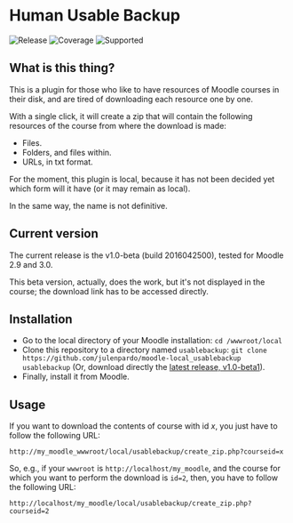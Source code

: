 Human Usable Backup
===================

![Release](https://img.shields.io/badge/release-v1.0--beta1-brightgreen.svg) ![Coverage](https://img.shields.io/badge/coverage-86.54%25-brightgreen.svg) ![Supported](https://img.shields.io/badge/supported-Moodle%202.9%2C%20Moodle%203.0-green.svg)

## What is this thing?
This is a plugin for those who like to have resources of Moodle courses in their disk, and are tired of downloading each resource one by one.

With a single click, it will create a zip that will contain the following resources of the course from where the download is made:

 - Files.
 - Folders, and files within.
 - URLs, in txt format.


For the moment, this plugin is local, because it has not been decided yet which form will it have (or it may remain as local).
 
In the same way, the name is not definitive.

## Current version
The current release is the v1.0-beta (build 2016042500), tested for Moodle 2.9 and 3.0.

This beta version, actually, does the work, but it's not displayed in the course; the download link has to be accessed directly.

## Installation
 - Go to the local directory of your Moodle installation:
 `cd /wwwroot/local`
 - Clone this repository to a directory named `usablebackup`:
 `git clone https://github.com/julenpardo/moodle-local_usablebackup usablebackup`
 (Or, download directly the [latest release, v1.0-beta1](https://github.com/julenpardo/moodle-local_usablebackup/archive/v1.0-beta1.zip)).
 - Finally, install it from Moodle.
 
## Usage
If you want to download the contents of course with id *x*, you just have to follow the following URL:

`http://my_moodle_wwwroot/local/usablebackup/create_zip.php?courseid=x`

So, e.g., if your `wwwroot` is `http://localhost/my_moodle`, and the course for which you want to perform the download is `id=2`, then, you have to follow the following URL:

`http://localhost/my_moodle/local/usablebackup/create_zip.php?courseid=2`
